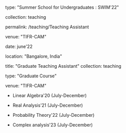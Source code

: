 
type: "Summer School for Undergraduates : SWIM'22"

collection: teaching

permalink: /teaching/Teaching Assistant

venue: "TIFR-CAM"

date: june'22

location: "Bangalore, India"



title: "Graduate Teaching Assistant"
collection: teaching

type: "Graduate Course"

venue: "TIFR-CAM"



* Linear Algebra'20 (July-December)


* Real Analysis'21 (July-December)


* Probability Theory'22 (July-December)


* Complex analysis'23 (July-December)

